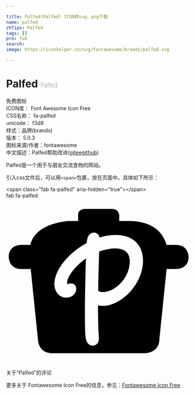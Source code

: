 ```yaml
---

title: Palfed(Palfed) ICON转svg、png下载
name: palfed
zhTips: Palfed
tags: []
pre: fab
search: 
image: https://iconhelper.cn/svg/fontawesome/brands/palfed.svg

---
```


# Palfed  <small style="font-size: 60%;font-weight: 100">Palfed</small>


<div class="detail-page">
<p>
<span><span class="badge-success badge">免费图标</span> </span>
<br/>
<span>
ICON库：
<span class="badge-secondary badge">Font Awesome Icon Free</span> 
</span>
<br/>
<span>
CSS名称：
<span class="badge-secondary badge">fa-palfed</span> 
</span>
<br/>
<span>
unicode：
<span class="badge-secondary badge">f3d8</span> 
<copy-btn content='f3d8' btn-title=""></copy-btn>
<copy-btn :content='String.fromCodePoint(parseInt("f3d8", 16))' btn-title="复制U"></copy-btn>
</span><br/><span>样式：<span class="badge-light badge">品牌(brands)</span></span>
<br/>
<span>
版本：
<span class="badge-secondary badge">5.0.3</span> 
</span>
<br/>
<span>图标来源/作者：<span class="badge-light badge">fontawesome</span></span> 
<br/>
<span class="zh-detail">中文描述：<span class="badge-primary badge">Palfed</span><span class="help-link"><span>帮助改进</span>(<a href="https://gitee.com/liuwave/icon-helper/edit/master/json/fontawesome/brands/palfed.json" target="_blank" rel="noopener noreferrer">gitee</a><a href="https://github.com/liuwave/icon-helper/edit/master/json/fontawesome/brands/palfed.json" target="_blank" rel="noopener noreferrer">github</a></span>)</span><br/>
</p>
</div><div class="description description alert alert-light">Palfed是一个用于与朋友交流食物的网站。</div>
<div class="alert alert-dark">
  <i class="fab fa-palfed fa-xs"></i>
  <i class="fab fa-palfed fa-sm"></i>
  <i class="fab fa-palfed fa-lg"></i>
  <i class="fab fa-palfed fa-2x"></i>
  <i class="fab fa-palfed fa-3x"></i>
  <i class="fab fa-palfed fa-5x"></i>
  <i class="fab fa-palfed fa-7x"></i>
</div>
<div>
  <p>引入css文件后，可以用<code>&lt;span&gt;</code>包裹，放在页面中。具体如下所示：    
  </p>
  <div class="alert alert-primary" style="font-size: 14px">
    &lt;span class="fab fa-palfed" aria-hidden="true"&gt;&lt;/span&gt;
    <copy-btn content='<span class="fab fa-palfed" aria-hidden="true"></span>'></copy-btn>
  </div>
  <div class="alert alert-secondary">
    <i class="fab fa-palfed"
    style="font-size: 24px"
    aria-hidden="true"></i> fab fa-palfed
    <copy-btn content="fab fa-palfed" btn-title="复制图标名称"></copy-btn>
  </div>
</div>
<div id="svg" class="svg-wrap">
<svg xmlns="http://www.w3.org/2000/svg" viewBox="0 0 576 512"><path d="M384.9 193.9c0-47.4-55.2-44.2-95.4-29.8-1.3 39.4-2.5 80.7-3 119.8.7 2.8 2.6 6.2 15.1 6.2 36.8 0 83.4-42.8 83.3-96.2zm-194.5 72.2c.2 0 6.5-2.7 11.2-2.7 26.6 0 20.7 44.1-14.4 44.1-21.5 0-37.1-18.1-37.1-43 0-42 42.9-95.6 100.7-126.5 1-12.4 3-22 10.5-28.2 11.2-9 26.6-3.5 29.5 11.1 72.2-22.2 135.2 1 135.2 72 0 77.9-79.3 152.6-140.1 138.2-.1 39.4.9 74.4 2.7 100v.2c.2 3.4.6 12.5-5.3 19.1-9.6 10.6-33.4 10-36.4-22.3-4.1-44.4.2-206.1 1.4-242.5-21.5 15-58.5 50.3-58.5 75.9.2 2.5.4 4 .6 4.6zM8 181.1s-.1 37.4 38.4 37.4h30l22.4 217.2s0 44.3 44.7 44.3h288.9s44.7-.4 44.7-44.3l22.4-217.2h30s38.4 1.2 38.4-37.4c0 0 .1-37.4-38.4-37.4h-30.1c-7.3-25.6-30.2-74.3-119.4-74.3h-28V50.3s-2.7-18.4-21.1-18.4h-85.8s-21.1 0-21.1 18.4v19.1h-28.1s-105 4.2-120.5 74.3h-29S8 142.5 8 181.1z"/></svg>
</div>
<detail full-name='fa-palfed'></detail>

<Vssue title="关于“Palfed”的评论" >关于“Palfed”的评论</Vssue>
    
<div><p>更多关于  Fontawesome Icon Free的信息，参见：<a target="_blank" href="https://iconhelper.cn/fontawesome.html">Fontawesome Icon Free</a>
</p></div>
